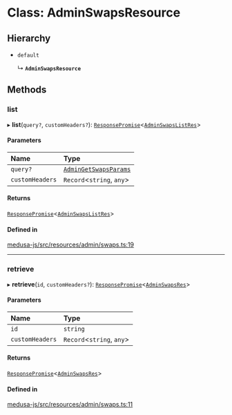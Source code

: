 # Class: AdminSwapsResource

## Hierarchy

- `default`

  ↳ **`AdminSwapsResource`**

## Methods

### list

▸ **list**(`query?`, `customHeaders?`): [`ResponsePromise`](../modules/internal.md#responsepromise)<[`AdminSwapsListRes`](../modules/internal-29.md#adminswapslistres)\>

#### Parameters

| Name | Type |
| :------ | :------ |
| `query?` | [`AdminGetSwapsParams`](internal-29.AdminGetSwapsParams.md) |
| `customHeaders` | `Record`<`string`, `any`\> |

#### Returns

[`ResponsePromise`](../modules/internal.md#responsepromise)<[`AdminSwapsListRes`](../modules/internal-29.md#adminswapslistres)\>

#### Defined in

[medusa-js/src/resources/admin/swaps.ts:19](https://github.com/medusajs/medusa/blob/105c68929/packages/medusa-js/src/resources/admin/swaps.ts#L19)

___

### retrieve

▸ **retrieve**(`id`, `customHeaders?`): [`ResponsePromise`](../modules/internal.md#responsepromise)<[`AdminSwapsRes`](../modules/internal-29.md#adminswapsres)\>

#### Parameters

| Name | Type |
| :------ | :------ |
| `id` | `string` |
| `customHeaders` | `Record`<`string`, `any`\> |

#### Returns

[`ResponsePromise`](../modules/internal.md#responsepromise)<[`AdminSwapsRes`](../modules/internal-29.md#adminswapsres)\>

#### Defined in

[medusa-js/src/resources/admin/swaps.ts:11](https://github.com/medusajs/medusa/blob/105c68929/packages/medusa-js/src/resources/admin/swaps.ts#L11)
